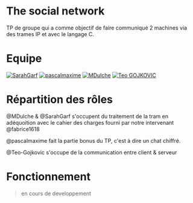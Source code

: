 # The social network
TP de groupe qui a comme objectif de faire communiqué 2 machines via des trames IP et avec le langage C.

# Equipe

[![SarahGarf](https://img.shields.io/badge/SarahGarf-222e45?style=for-the-badge&logo=github&logoColor=white)](https://github.com/SarahGarf)
[![pascalmaxime](https://img.shields.io/badge/pascalmaxime-222e45?style=for-the-badge&logo=github&logoColor=white)](https://github.com/pascalmaxime)
[![MDulche](https://img.shields.io/badge/MDulche-222e45?style=for-the-badge&logo=github&logoColor=white)](https://github.com/MDulche)
[![Teo GOJKOVIC](https://img.shields.io/badge/Teo_GOJKOVIC-222e45?style=for-the-badge&logo=github&logoColor=white)](https://github.com/Teo-Gojkovic)

# Répartition des rôles

@MDulche & @SarahGarf s'occupent du traitement de la tram en adéquoition avec le cahier des charges fourni par notre intervenant @fabrice1618

@pascalmaxime fait la partie bonus du TP, c'est à dire un chat chiffré.

@Teo-Gojkovic s'occupe de la communication entre client & serveur

# Fonctionnement

> en cours de developpement

